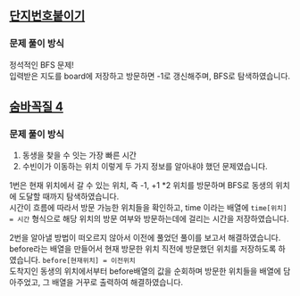 ## [단지번호붙이기](https://www.acmicpc.net/problem/2667)
### 문제 풀이 방식
정석적인 BFS 문제!  
입력받은 지도를 board에 저장하고 방문하면 -1로 갱신해주며, BFS로 탐색하였습니다.


## [숨바꼭질 4](https://www.acmicpc.net/problem/13913)
### 문제 풀이 방식
1. 동생을 찾을 수 잇는 가장 빠른 시간
2. 수빈이가 이동하는 위치
이렇게 두 가지 정보를 알아내야 했던 문제였습니다.

1번은 현재 위치에서 갈 수 있는 위치, 즉 -1, +1 *2 위치를 방문하며 BFS로 동생의 위치에 도달할 때까지 탐색하였습니다.  
시간이 흐름에 따라서 방문 가능한 위치들을 확인하고, time 이라는 배열에 `time[위치] = 시간` 형식으로 해당 위치의 방문 여부와 방문하는데에 걸리는 시간을 저장하였습니다.

2번을 알아낼 방법이 떠오르지 않아서 이전에 풀었던 풀이를 보고서 해결하였습니다.  
before라는 배열을 만들어서 현재 방문한 위치 직전에 방문했던 위치를 저장하도록 하였습니다. `before[현재위치] = 이전위치`  
도착지인 동생의 위치에서부터 before배열의 값을 순회하며 방문한 위치들을 배열에 담아주었고, 그 배열을 거꾸로 출력하여 해결하였습니다.
